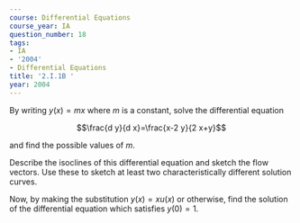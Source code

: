 ```yaml
---
course: Differential Equations
course_year: IA
question_number: 18
tags:
- IA
- '2004'
- Differential Equations
title: '2.I.1B '
year: 2004
---
```



By writing $y(x)=m x$ where $m$ is a constant, solve the differential equation

$$\frac{d y}{d x}=\frac{x-2 y}{2 x+y}$$

and find the possible values of $m$.

Describe the isoclines of this differential equation and sketch the flow vectors. Use these to sketch at least two characteristically different solution curves.

Now, by making the substitution $y(x)=x u(x)$ or otherwise, find the solution of the differential equation which satisfies $y(0)=1$.